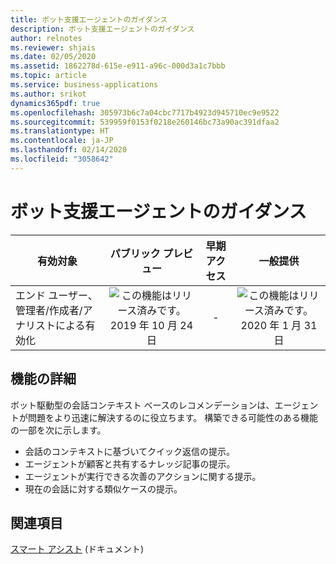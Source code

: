 ```yaml
---
title: ボット支援エージェントのガイダンス
description: ボット支援エージェントのガイダンス
author: relnotes
ms.reviewer: shjais
ms.date: 02/05/2020
ms.assetid: 1862278d-615e-e911-a96c-000d3a1c7bbb
ms.topic: article
ms.service: business-applications
ms.author: srikot
dynamics365pdf: true
ms.openlocfilehash: 305973b6c7a04cbc7717b4923d945710ec9e9522
ms.sourcegitcommit: 539959f0153f0218e260146bc73a90ac391dfaa2
ms.translationtype: HT
ms.contentlocale: ja-JP
ms.lasthandoff: 02/14/2020
ms.locfileid: "3058642"
---
```

# <a name="bot-assisted-agent-guidance"></a>ボット支援エージェントのガイダンス


| 有効対象    |  パブリック プレビュー | 早期アクセス | 一般提供 | 
| ---------- | :----------: |:----------: |:----------: |
|エンド ユーザー、管理者/作成者/アナリストによる有効化|![この機能はリリース済みです。](/dynamics365-release-plan/media/green-checkmark.png "この機能はリリース済みです。") 2019 年 10 月 24 日|-| ![この機能はリリース済みです。](/dynamics365-release-plan/media/green-checkmark.png "この機能はリリース済みです。") 2020 年 1 月 31 日|






## <a name="feature-details"></a>機能の詳細
<!--feature detail start -->
ボット駆動型の会話コンテキスト ベースのレコメンデーションは、エージェントが問題をより迅速に解決するのに役立ちます。 構築できる可能性のある機能の一部を次に示します。

- 会話のコンテキストに基づいてクイック返信の提示。
- エージェントが顧客と共有するナレッジ記事の提示。
- エージェントが実行できる次善のアクションに関する提示。
- 現在の会話に対する類似ケースの提示。
<!--feature detail end -->










## <a name="see-also"></a>関連項目

[スマート アシスト](https://docs.microsoft.com/dynamics365/omnichannel/administrator/smart-assist) (ドキュメント)
